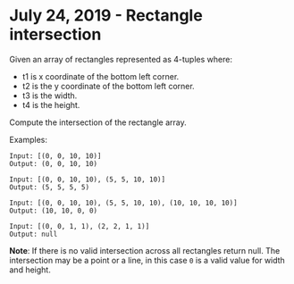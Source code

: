 # July 24, 2019 - Rectangle intersection

Given an array of rectangles represented as 4-tuples where:
- t1 is x coordinate of the bottom left corner.
- t2 is the y coordinate of the bottom left corner.
- t3 is the width.
- t4 is the height.

Compute the intersection of the rectangle array.

Examples:
```
Input: [(0, 0, 10, 10)]
Output: (0, 0, 10, 10)

Input: [(0, 0, 10, 10), (5, 5, 10, 10)]
Output: (5, 5, 5, 5) 

Input: [(0, 0, 10, 10), (5, 5, 10, 10), (10, 10, 10, 10)]
Output: (10, 10, 0, 0)

Input: [(0, 0, 1, 1), (2, 2, 1, 1)]
Output: null
```

**Note**: If there is no valid intersection across all rectangles return null. 
The intersection may be a point or a line, in this case `0` is a valid value 
for width and height. 